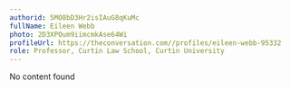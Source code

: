 ```yaml
---
authorid: 5MO8bD3Hr2isIAuG8qKuMc
fullName: Eileen Webb
photo: 2D3XPOum9iimcmkAse64Wi
profileUrl: https://theconversation.com//profiles/eileen-webb-95332
role: Professor, Curtin Law School, Curtin University
---
```

No content found